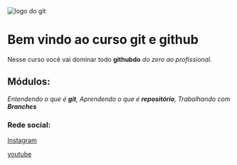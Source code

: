 ![logo do git](https://www.sul21.com.br/wp-content/uploads/2016/05/20160510-bolsonaro.jpg)

# Bem vindo ao curso git e github 

Nesse curso você vai dominar todo **githubdo** _do zero ao profissional._

## Módulos:

_Entendendo o que é **git**, Aprendendo o que é **repositório**,
Trabalhando com **Branches**_


### Rede social:
[Instagram](https://instagram.com)

[youtube](https://youtube.com)

